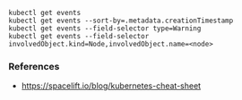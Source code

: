 ```
kubectl get events
kubectl get events --sort-by=.metadata.creationTimestamp
kubectl get events --field-selector type=Warning
kubectl get events --field-selector involvedObject.kind=Node,involvedObject.name=<node>
```

### References
- https://spacelift.io/blog/kubernetes-cheat-sheet
